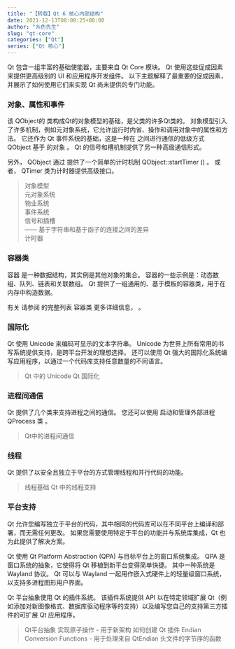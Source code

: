```yaml
---
title: "【转载】Qt 6 核心内部结构"
date: 2021-12-13T08:00:25+08:00
author: "糸色先生"
slug: "qt-core"
categories: ["Qt"]
series: ["Qt 核心"] 
---
```


Qt 包含一组丰富的基础使能器，主要来自 Qt Core 模块。 Qt 使用这些促成因素来提供更高级别的 UI 和应用程序开发组件。 以下主题解释了最重要的促成因素，并展示了如何使用它们来实现 Qt 尚未提供的专门功能。 

### 对象、属性和事件 

该 QObject的 类构成Qt的对象模型的基础，是父类的许多Qt类的。 对象模型引入了许多机制，例如元对象系统，它允许运行时内省、操作和调用对象中的属性和方法。 它还作为 Qt 事件系统的基础，这是一种在 之间进行通信的低级方式 QObject 基于 的对象 。 Qt 的信号和槽机制提供了另一种高级通信形式。

另外， QObject 通过 提供了一个简单的计时机制 QObject::startTimer () 。 或者， QTimer 类为计时器提供高级接口。 

> 对象模型  
> 元对象系统  
> 物业系统  
> 事件系统  
> 信号和插槽  
> —— 基于字符串和基于函子的连接之间的差异  
> 计时器  

### 容器类

容器 是一种数据结构，其实例是其他对象的集合。 容器的一些示例是：动态数组、队列、链表和关联数组。 Qt 提供了一组通用的、基于模板的容器类，用于在内存中构造数据。

有关 请参阅 的完整列表 容器类 更多详细信息， 。 

### 国际化

Qt 使用 Unicode 来编码可显示的文本字符串。 Unicode 为世界上所有常用的书写系统提供支持，是跨平台开发的理想选择。 还可以使用 Qt 强大的国际化系统编写应用程序，以通过一个代码库支持任意数量的不同语言。

> Qt 中的 Unicode
> Qt 国际化

### 进程间通信 

Qt 提供了几个类来支持进程之间的通信。 您还可以使用 启动和管理外部进程 QProcess 类 。

> Qt中的进程间通信

### 线程

Qt 提供了以安全且独立于平台的方式管理线程和并行代码的功能。

> 线程基础
> Qt 中的线程支持

### 平台支持 

Qt 允许您编写独立于平台的代码，其中相同的代码库可以在不同平台上编译和部署，而无需任何更改。 如果您需要使用特定于平台的功能并与系统库集成，Qt 也为此提供了解决方案。

Qt 使用 Qt Platform Abstraction (QPA) 与目标平台上的窗口系统集成。 QPA 是窗口系统的抽象，它使得将 Qt 移植到新平台变得简单快捷。 其中一种系统是 Wayland 协议。 Qt 可以与 Wayland 一起用作嵌入式硬件上的轻量级窗口系统，以支持多进程图形用户界面。

Qt 平台抽象使用 Qt 的插件系统。 该插件系统提供 API 以在特定领域扩展 Qt（例如添加对新图像格式、数据库驱动程序等的支持）以及编写您自己的支持第三方插件的可扩展 Qt 应用程序。

> Qt平台抽象
> 实现原子操作 - 用于新架构
> 如何创建 Qt 插件
> Endian Conversion Functions - 用于处理来自 QtEndian 头文件的字节序的函数
